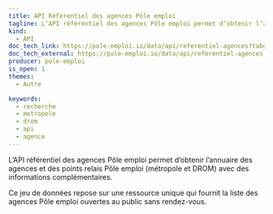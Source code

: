 ```yaml
---
title: API Référentiel des agences Pôle emploi
tagline: L’API référentiel des agences Pôle emploi permet d’obtenir l’annuaire des agences et des points relais Pôle emploi (métropole et DROM) avec des informations complémentaires.
kind:
  - API
doc_tech_link: https://pole-emploi.io/data/api/referentiel-agences?tabgroup-api=documentation&doc-section=api-doc-section-rechercher-des-agences
doc_tech_external: https://pole-emploi.io/data/api/referentiel-agences
producer: pole-emploi
is_open: 1
themes:
  - Autre

keywords:
  - recherche
  - metropole
  - drom
  - api
  - agence
---
```


L’API référentiel des agences Pôle emploi permet d’obtenir l’annuaire des agences et des points relais Pôle emploi (métropole et DROM) avec des informations complémentaires.

Ce jeu de données repose sur une ressource unique qui fournit la liste des agences Pôle emploi ouvertes au public sans rendez-vous.

